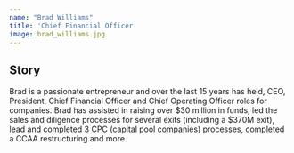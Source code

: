 ```yaml
---
name: "Brad Williams"
title: 'Chief Financial Officer'
image: brad_williams.jpg
---
```


## Story

Brad is a passionate entrepreneur and over the last 15 years has held, CEO, President, Chief Financial Officer and Chief Operating Officer roles for companies. Brad has assisted in raising over $30 million in funds, led the sales and diligence processes for several exits (including a $370M exit), lead and completed 3 CPC (capital pool companies) processes, completed a CCAA restructuring and more.
